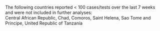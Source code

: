 The following countries reported < 100 cases/tests over the last 7 weeks and were not included in further analyses:<br>Central African Republic, Chad, Comoros, Saint Helena, Sao Tome and Principe, United Republic of Tanzania
<br>
